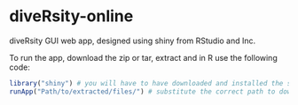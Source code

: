 diveRsity-online
================

diveRsity GUI web app, designed using shiny from RStudio and Inc.

To run the app, download the zip or tar, extract and in R use the following code:


```R
library("shiny") # you will have to have downloaded and installed the shiny package
runApp("Path/to/extracted/files/") # substitute the correct path to downloaded files
```

